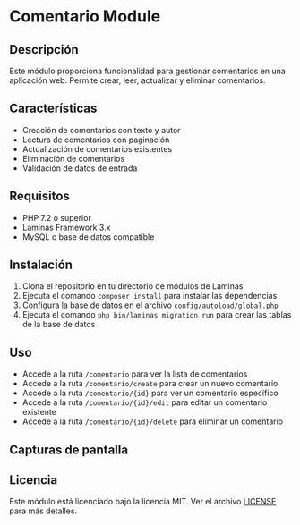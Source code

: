 # Comentario Module

## Descripción

Este módulo proporciona funcionalidad para gestionar comentarios en una aplicación web. Permite crear, leer, actualizar y eliminar comentarios.

## Características

* Creación de comentarios con texto y autor
* Lectura de comentarios con paginación
* Actualización de comentarios existentes
* Eliminación de comentarios
* Validación de datos de entrada

## Requisitos

* PHP 7.2 o superior
* Laminas Framework 3.x
* MySQL o base de datos compatible

## Instalación

1. Clona el repositorio en tu directorio de módulos de Laminas
2. Ejecuta el comando `composer install` para instalar las dependencias
3. Configura la base de datos en el archivo `config/autoload/global.php`
4. Ejecuta el comando `php bin/laminas migration run` para crear las tablas de la base de datos

## Uso

* Accede a la ruta `/comentario` para ver la lista de comentarios
* Accede a la ruta `/comentario/create` para crear un nuevo comentario
* Accede a la ruta `/comentario/{id}` para ver un comentario específico
* Accede a la ruta `/comentario/{id}/edit` para editar un comentario existente
* Accede a la ruta `/comentario/{id}/delete` para eliminar un comentario

## Capturas de pantalla


## Licencia

Este módulo está licenciado bajo la licencia MIT. Ver el archivo [LICENSE](LICENSE) para más detalles.

